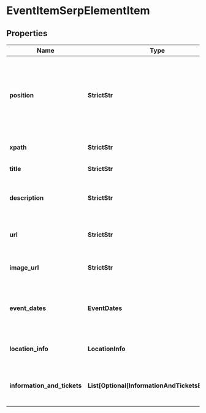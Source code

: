 # EventItemSerpElementItem


## Properties

| Name | Type | Description | Notes |
|------------ | ------------- | ------------- | -------------|
**position** | **StrictStr** | the alignment of the element in SERP<br>can take the following values:<br>left, right |[optional]|
**xpath** | **StrictStr** | the XPath of the element |[optional]|
**title** | **StrictStr** | title of the element |[optional]|
**description** | **StrictStr** | description of the results element in SERP |[optional]|
**url** | **StrictStr** | search URL with refinement parameters |[optional]|
**image_url** | **StrictStr** | URL of the image featured in the element |[optional]|
**event_dates** | **EventDates** | dates when the event takes place<br>if there are none, equals null |[optional]|
**location_info** | **LocationInfo** | information about the event’s venue |[optional]|
**information_and_tickets** | **List[Optional[InformationAndTicketsElement]]** | additional information and ticket purchase options |[optional]|
